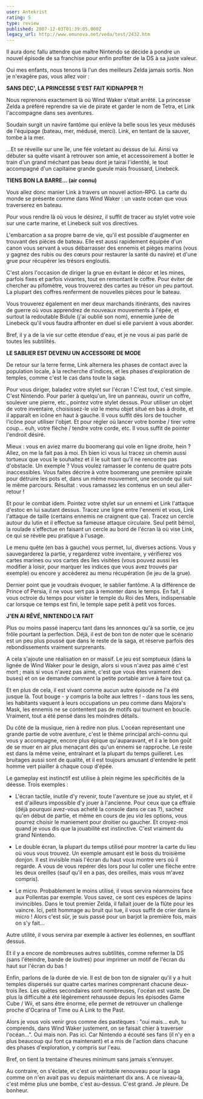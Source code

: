 ```yaml
---
user: Antekrist
rating: 5
type: review
published: 2007-12-03T01:39:05.000Z
legacy_url: http://www.emunova.net/veda/test/2432.htm
---
```

Il aura donc fallu attendre que maître Nintendo se décide à pondre un nouvel épisode de sa franchise pour enfin profiter de la DS à sa juste valeur.  

Oui mes enfants, nous tenons là l'un des meilleurs Zelda jamais sortis. Non je n'exagère pas, vous allez voir :  

  

**SANS DEC', LA PRINCESSE S'EST FAIT KIDNAPPER ?!**  

Nous reprenons exactement là où Wind Waker s'était arrêté. La princesse Zelda a préféré reprendre sa vie de pirate et garder le nom de Tetra, et Link l'accompagne dans ses aventures.  

Soudain surgit un navire fantôme qui enlève la belle sous les yeux médusés de l'équipage (bateau, mer, médusé, merci). Link, en tentant de la sauver, tombe à la mer.  

...Et se réveille sur une île, une fée voletant au dessus de lui. Ainsi va débuter sa quête visant à retrouver son amie, et accessoirement à botter le train d'un grand méchant pas beau dont je tairai l'identité, le tout accompagné d'un capitaine grande gueule mais froussard, Linebeck.  

  

**TIENS BON LA BARRE... (air connu)**  

Vous allez donc manier Link à travers un nouvel action-RPG. La carte du monde se présente comme dans Wind Waker : un vaste océan que vous traverserez en bateau.  

Pour vous rendre là où vous le désirez, il suffit de tracer au stylet votre voie sur une carte marine, et Linebeck suit vos directives.  

L'embarcation a sa propre barre de vie, qu'il est possible d'augmenter en trouvant des pièces de bateau. Elle est aussi rapidement équipée d'un canon vous servant à vous débarrasser des ennemis et pièges marins (vous y gagnez des rubis ou des cœurs pour restaurer la santé du navire) et d'une grue pour récupérer les trésors engloutis.  

C'est alors l'occasion de diriger la grue en évitant le décor et les mines, parfois fixes et parfois vivantes, tout en remontant le coffre. Pour éviter de chercher au pifomètre, vous trouverez des cartes au trésor un peu partout. La plupart des coffres renferment de nouvelles pièces pour le bateau.   

Vous trouverez également en mer deux marchands itinérants, des navires de guerre où vous apprendrez de nouveaux mouvements à l'épée, et surtout la redoutable Bidule (j'ai oublié son nom), ennemie jurée de Linebeck qu'il vous faudra affronter en duel si elle parvient à vous aborder.  

Bref, il y a de la vie sur cette étendue d'eau, et je ne vous ai pas parlé de toutes les subtilités.  

  

**LE SABLIER EST DEVENU UN ACCESSOIRE DE MODE**  

De retour sur la terre ferme, Link alternera les phases de contact avec la population locale, à la recherche d'indices, et les phases d'exploration de temples, comme c'est le cas dans toute la saga.  

Pour vous diriger, baladez votre stylet sur l'écran ! C'est tout, c'est simple. C'est Nintendo. Pour parler à quelqu'un, lire un panneau, ouvrir un coffre, soulever une pierre, etc., pointez votre stylet dessus. Pour utiliser un objet de votre inventaire, choisissez-le _via_ le menu objet situé en bas à droite, et il apparaît en icône en haut à gauche. Il vous suffit dès lors de toucher l'icône pour utiliser l'objet. Et pour régler où lancer votre bombe / tirer votre coup... euh, votre flèche / tendre votre corde, etc. Il vous suffit de pointer l'endroit désiré.  

Mieux : vous en aviez marre du boomerang qui vole en ligne droite, hein ? Allez, on me la fait pas à moi. Eh bien ici vous lui tracez un chemin aussi tortueux que vous le souhaitez et il le suit tant qu'il ne rencontre pas d'obstacle. Un exemple ? Vous voulez ramasser le contenu de quatre pots inaccessibles. Vous faites décrire à votre boomerang une première spirale pour détruire les pots et, dans un même mouvement, une seconde qui suit le même parcours. Résultat : vous ramassez les contenus en un seul aller-retour !  

Et pour le combat idem. Pointez votre stylet sur un ennemi et Link l'attaque d'estoc en lui sautant dessus. Tracez une ligne entre l'ennemi et vous, Link l'attaque de taille (certains ennemis ne craignent que ça). Tracez un cercle autour du lutin et il effectue sa fameuse attaque circulaire. Seul petit bémol, la roulade s'effectue en faisant un cercle au bord de l'écran là où vise Link, ce qui se révèle peu pratique à l'usage.  

Le menu quête (en bas à gauche) vous permet, lui, diverses actions. Vous y sauvegarderez la partie, y regarderez votre inventaire, y vérifierez vos cartes marines ou vos cartes des îles visitées (vous pouvez aussi les modifier à loisir, pour marquer les indices que vous avez trouvés par exemple) ou encore y accèderez au menu récupération (le jeu de la grue).  

Dernier point que je voudrais évoquer, le sablier fantôme. A la différence de Prince of Persia, il ne vous sert pas à remonter dans le temps. En fait, il vous octroie du temps pour visiter le temple du Roi des Mers, indispensable car lorsque ce temps est fini, le temple sape petit à petit vos forces.  

  

**J'EN AI RÊVÉ, NINTENDO L'A FAIT**  

Plus ou moins passé inaperçu tant dans les annonces qu'à sa sortie, ce jeu frôle pourtant la perfection. Déjà, il est de bon ton de noter que le scénario est un peu plus poussé que dans le reste de la saga, et réserve parfois des rebondissements vraiment surprenants.  

  

A cela s'ajoute une réalisation en or massif. Le jeu est somptueux (dans la lignée de Wind Waker pour le design, alors si vous n'avez pas aimé c'est mort ; mais si vous n'avez pas aimé, c'est que vous êtes vraiment des buses) et on se demande comment la petite portable arrive à faire tout ça.  

Et en plus de cela, il est vivant comme aucun autre épisode ne l'a été jusque là. Tout bouge - y compris la boîte aux lettres ! - dans tous les sens, les habitants vaquent à leurs occupations un peu comme dans Majora's Mask, les ennemis ne se contentent pas de motifs qui tournent en boucle. Vraiment, tout a été pensé dans les moindres détails.  

Du côté de la musique, rien à redire non plus. L'océan représentant une grande partie de votre aventure, c'est le thème principal archi-connu qui vous y accompagne, encore plus épique qu'auparavant, et il a le bon goût de se muer en air plus menaçant dès qu'un ennemi se rapproche. Le reste est dans la même veine, entraînant et la plupart du temps guilleret. Les bruitages aussi sont de qualité, et il est toujours amusant d'entendre le petit homme vert piailler à chaque coup d'épée.  

  

Le gameplay est instinctif est utilise à plein régime les spécificités de la déesse. Trois exemples :   

- L'écran tactile, inutile d'y revenir, toute l'aventure se joue au stylet, et il est d'ailleurs impossible d'y jouer à l'ancienne. Pour ceux que ça effraie (déjà pourquoi avez-vous acheté la console dans ce cas ?), sachez qu'en début de partie, et même en cours de jeu _via_ les options, vous pourrez choisir le maniement pour droitier ou gaucher. Et croyez-moi quand je vous dis que la jouabilité est instinctive. C'est vraiment du grand Nintendo.  

- Le double écran, la plupart du temps utilisé pour montrer la carte du lieu où vous vous trouvez. Un exemple amusant est le boss du troisième donjon. Il est invisible mais l'écran du haut vous montre vers où il regarde. A vous de vous repérer dès lors pour lui coller une flèche entre les deux oreilles (sauf qu'il en a pas, des oreilles, mais vous m'avez compris).  

- Le micro. Probablement le moins utilisé, il vous servira néanmoins face aux Pollentas par exemple. Vous savez, ce sont ces espèces de lapins invincibles. Dans le tout premier Zelda, il fallait jouer de la flûte pour les vaincre. Ici, petit hommage au bruit qui tue, il vous suffit de crier dans le micro ! Alors c'est sûr, je suis passé pour un barjot la première fois, mais on s'y fait...  

Autre utilité, il vous servira par exemple à activer les éoliennes, en soufflant dessus.  

Et il y a encore de nombreuses autres subtilités, comme refermer la DS (sans l'éteindre, bande de loutres) pour imprimer un motif de l'écran du haut sur l'écran du bas !  

  

Enfin, parlons de la durée de vie. Il est de bon ton de signaler qu'il y a huit temples dispersés sur quatre cartes marines comprenant chacune deux-trois îles. Les quêtes secondaires sont nombreuses, l'océan est vaste. De plus la difficulté a été légèrement rehaussée depuis les épisodes Game Cube / Wii, et sans être énorme, elle permet de retrouver un challenge proche d'Ocarina of Time ou A Link to the Past.  

Alors je vous vois venir gros comme des pastèques : "oui mais... euh, tu comprends, dans Wind Waker justement, on se faisait chier à traverser l'océan...". Oui mais non. Pas ici. Car Nintendo a écouté ses fans (il n'y en a plus beaucoup qui font ça maintenant) et a mis de l'action dans chacune des phases d'exploration, y compris sur l'eau.  

Bref, on tient la trentaine d'heures minimum sans jamais s'ennuyer.  

Au contraire, on s'éclate, et c'est un véritable renouveau pour la saga comme on n'en avait pas vu depuis maintenant dix ans. A ce niveau-là, c'est même plus une bombe, c'est au-dessus. C'est grand. Je pleure. De bonheur.